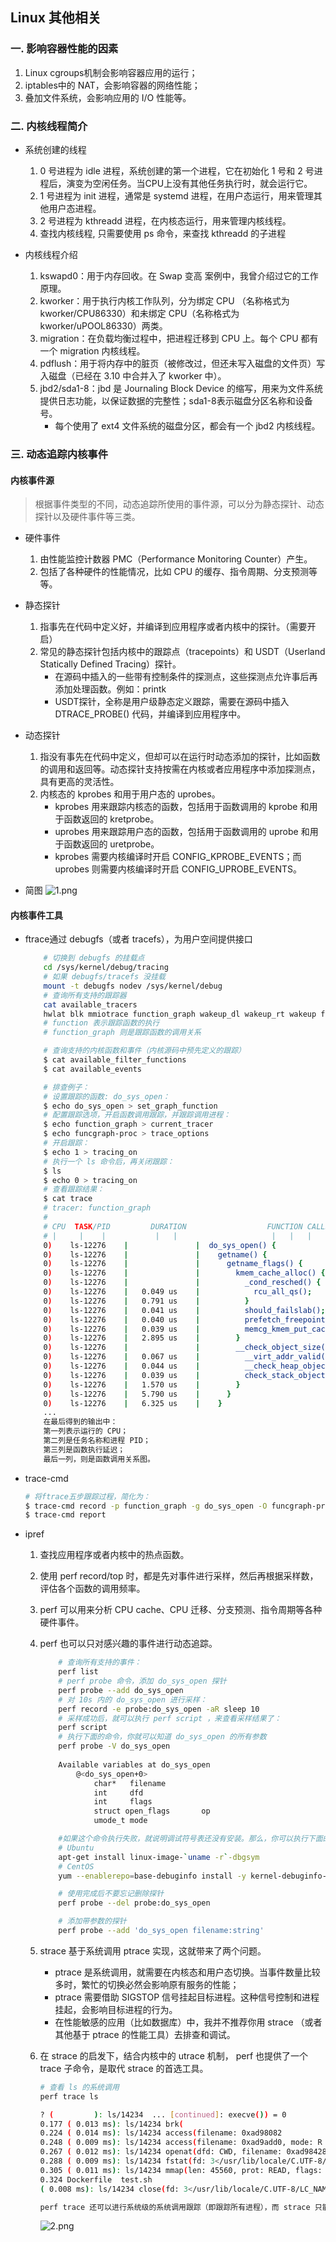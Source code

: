 ## <b>Linux 其他相关</b> ##

### <b>一. 影响容器性能的因素</b> ###
1. Linux cgroups机制会影响容器应用的运行；
2. iptables中的 NAT，会影响容器的网络性能；
3. 叠加文件系统，会影响应用的 I/O 性能等。

### <b>二. 内核线程简介</b> ###
- 系统创建的线程
    1. 0 号进程为 idle 进程，系统创建的第一个进程，它在初始化 1 号和 2 号进程后，演变为空闲任务。当CPU上没有其他任务执行时，就会运行它。
    2. 1 号进程为 init 进程，通常是 systemd 进程，在用户态运行，用来管理其他用户态进程。
    3. 2 号进程为 kthreadd 进程，在内核态运行，用来管理内核线程。
    4. 查找内核线程, 只需要使用 ps 命令，来查找 kthreadd 的子进程

- 内核线程介绍
    1. kswapd0：用于内存回收。在  Swap 变高 案例中，我曾介绍过它的工作原理。
    2. kworker：用于执行内核工作队列，分为绑定 CPU （名称格式为 kworker/CPU86330）和未绑定 CPU（名称格式为 kworker/uPOOL86330）两类。
    3. migration：在负载均衡过程中，把进程迁移到 CPU 上。每个 CPU 都有一个 migration 内核线程。
    4. pdflush：用于将内存中的脏页（被修改过，但还未写入磁盘的文件页）写入磁盘（已经在 3.10 中合并入了 kworker 中）。
    5. jbd2/sda1-8：jbd 是 Journaling Block Device 的缩写，用来为文件系统提供日志功能，以保证数据的完整性；sda1-8表示磁盘分区名称和设备号。
        - 每个使用了 ext4 文件系统的磁盘分区，都会有一个 jbd2 内核线程。

### <b>三. 动态追踪内核事件</b> ###

#### <b>内核事件源</b> ####
> 根据事件类型的不同，动态追踪所使用的事件源，可以分为静态探针、动态探针以及硬件事件等三类。

- 硬件事件
    1. 由性能监控计数器 PMC（Performance Monitoring Counter）产生。
    2. 包括了各种硬件的性能情况，比如 CPU 的缓存、指令周期、分支预测等等。
    
- 静态探针
    1. 指事先在代码中定义好，并编译到应用程序或者内核中的探针。（需要开启）
    2. 常见的静态探针包括内核中的跟踪点（tracepoints）和 USDT（Userland Statically Defined Tracing）探针。
        - 在源码中插入的一些带有控制条件的探测点，这些探测点允许事后再添加处理函数。例如：printk
        - USDT探针，全称是用户级静态定义跟踪，需要在源码中插入 DTRACE_PROBE() 代码，并编译到应用程序中。

- 动态探针
    1. 指没有事先在代码中定义，但却可以在运行时动态添加的探针，比如函数的调用和返回等。动态探针支持按需在内核或者应用程序中添加探测点，具有更高的灵活性。
    2. 内核态的 kprobes 和用于用户态的 uprobes。
        - kprobes 用来跟踪内核态的函数，包括用于函数调用的 kprobe 和用于函数返回的 kretprobe。
        - uprobes 用来跟踪用户态的函数，包括用于函数调用的 uprobe 和用于函数返回的 uretprobe。
        - kprobes 需要内核编译时开启 CONFIG_KPROBE_EVENTS；而 uprobes 则需要内核编译时开启 CONFIG_UPROBE_EVENTS。

- 简图
    ![1.png](./1.png)

#### <b>内核事件工具</b> ####

- ftrace通过 debugfs（或者 tracefs），为用户空间提供接口
    ```sh
        # 切换到 debugfs 的挂载点
        cd /sys/kernel/debug/tracing
        # 如果 debugfs/tracefs 没挂载
        mount -t debugfs nodev /sys/kernel/debug
        # 查询所有支持的跟踪器
        cat available_tracers
        hwlat blk mmiotrace function_graph wakeup_dl wakeup_rt wakeup function nop
        # function 表示跟踪函数的执行
        # function_graph 则是跟踪函数的调用关系

        # 查询支持的内核函数和事件（内核源码中预先定义的跟踪）
        $ cat available_filter_functions
        $ cat available_events

        # 排查例子：
        # 设置跟踪的函数: do_sys_open：
        $ echo do_sys_open > set_graph_function
        # 配置跟踪选项，开启函数调用跟踪，并跟踪调用进程：
        $ echo function_graph > current_tracer
        $ echo funcgraph-proc > trace_options
        # 开启跟踪：
        $ echo 1 > tracing_on
        # 执行一个 ls 命令后，再关闭跟踪：
        $ ls
        $ echo 0 > tracing_on
        # 查看跟踪结果：
        $ cat trace
        # tracer: function_graph
        #
        # CPU  TASK/PID         DURATION                  FUNCTION CALLS
        # |     |    |           |   |                     |   |   |   |
        0)    ls-12276    |               |  do_sys_open() {
        0)    ls-12276    |               |    getname() {
        0)    ls-12276    |               |      getname_flags() {
        0)    ls-12276    |               |        kmem_cache_alloc() {
        0)    ls-12276    |               |          _cond_resched() {
        0)    ls-12276    |   0.049 us    |            rcu_all_qs();
        0)    ls-12276    |   0.791 us    |          }
        0)    ls-12276    |   0.041 us    |          should_failslab();
        0)    ls-12276    |   0.040 us    |          prefetch_freepointer();
        0)    ls-12276    |   0.039 us    |          memcg_kmem_put_cache();
        0)    ls-12276    |   2.895 us    |        }
        0)    ls-12276    |               |        __check_object_size() {
        0)    ls-12276    |   0.067 us    |          __virt_addr_valid();
        0)    ls-12276    |   0.044 us    |          __check_heap_object();
        0)    ls-12276    |   0.039 us    |          check_stack_object();
        0)    ls-12276    |   1.570 us    |        }
        0)    ls-12276    |   5.790 us    |      }
        0)    ls-12276    |   6.325 us    |    }
        ...
        在最后得到的输出中：
        第一列表示运行的 CPU；
        第二列是任务名称和进程 PID；
        第三列是函数执行延迟；
        最后一列，则是函数调用关系图。
    ```
- trace-cmd 
    ```sh
    # 将ftrace五步跟踪过程，简化为：
    $ trace-cmd record -p function_graph -g do_sys_open -O funcgraph-proc ls
    $ trace-cmd report
    ```

- ipref
    1. 查找应用程序或者内核中的热点函数。
    2. 使用 perf record/top 时，都是先对事件进行采样，然后再根据采样数，评估各个函数的调用频率。
    3. perf 可以用来分析 CPU cache、CPU 迁移、分支预测、指令周期等各种硬件事件。
    4. perf 也可以只对感兴趣的事件进行动态追踪。
        ```sh
            # 查询所有支持的事件：
            perf list 
            # perf probe 命令，添加 do_sys_open 探针
            perf probe --add do_sys_open
            # 对 10s 内的 do_sys_open 进行采样：
            perf record -e probe:do_sys_open -aR sleep 10
            # 采样成功后，就可以执行 perf script ，来查看采样结果了：
            perf script
            # 执行下面的命令，你就可以知道 do_sys_open 的所有参数
            perf probe -V do_sys_open
            
            Available variables at do_sys_open
                @<do_sys_open+0>
                    char*   filename
                    int     dfd
                    int     flags
                    struct open_flags       op
                    umode_t mode

            #如果这个命令执行失败，就说明调试符号表还没有安装。那么，你可以执行下面的命令，安装调试信息后重试：
            # Ubuntu
            apt-get install linux-image-`uname -r`-dbgsym
            # CentOS
            yum --enablerepo=base-debuginfo install -y kernel-debuginfo-$(uname -r)

            # 使用完成后不要忘记删除探针
            perf probe --del probe:do_sys_open

            # 添加带参数的探针
            perf probe --add 'do_sys_open filename:string'
        ```
    5. strace 基于系统调用 ptrace 实现，这就带来了两个问题。
        - ptrace 是系统调用，就需要在内核态和用户态切换。当事件数量比较多时，繁忙的切换必然会影响原有服务的性能；
        - ptrace 需要借助 SIGSTOP 信号挂起目标进程。这种信号控制和进程挂起，会影响目标进程的行为。
        - 在性能敏感的应用（比如数据库）中，我并不推荐你用 strace （或者其他基于 ptrace 的性能工具）去排查和调试。
    
    6. 在 strace 的启发下，结合内核中的 utrace 机制， perf 也提供了一个 trace 子命令，是取代 strace 的首选工具。
        ```sh
        # 查看 ls 的系统调用
        perf trace ls

        ? (         ): ls/14234  ... [continued]: execve()) = 0
        0.177 ( 0.013 ms): ls/14234 brk(                                                                  ) = 0x555d96be7000
        0.224 ( 0.014 ms): ls/14234 access(filename: 0xad98082                                            ) = -1 ENOENT No such file or directory
        0.248 ( 0.009 ms): ls/14234 access(filename: 0xad9add0, mode: R                                   ) = -1 ENOENT No such file or directory
        0.267 ( 0.012 ms): ls/14234 openat(dfd: CWD, filename: 0xad98428, flags: CLOEXEC                  ) = 3
        0.288 ( 0.009 ms): ls/14234 fstat(fd: 3</usr/lib/locale/C.UTF-8/LC_NAME>, statbuf: 0x7ffd2015f230 ) = 0
        0.305 ( 0.011 ms): ls/14234 mmap(len: 45560, prot: READ, flags: PRIVATE, fd: 3                    ) = 0x7efe0af92000
        0.324 Dockerfile  test.sh
        ( 0.008 ms): ls/14234 close(fd: 3</usr/lib/locale/C.UTF-8/LC_NAME>                          ) = 0

        perf trace 还可以进行系统级的系统调用跟踪（即跟踪所有进程），而 strace 只能跟踪特定的进程。
        ```
        ![2.png](./2.png)







